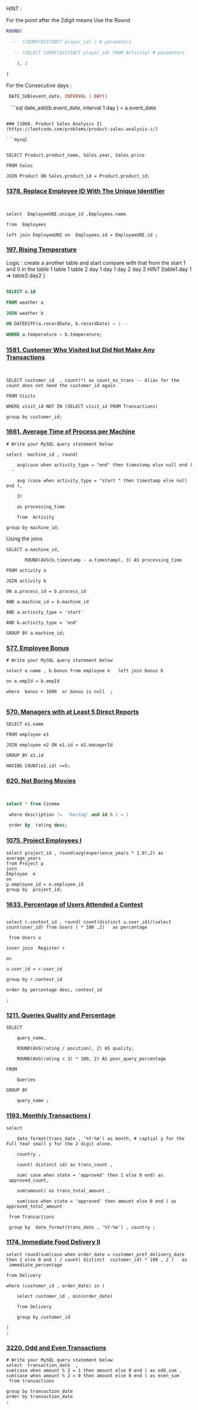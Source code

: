 HINT : 

For the point after the 2digit means Use the Round 

```sql
ROUND(

  --  (COUNT(DISTINCT player_id) / # parameters 

   -- (SELECT COUNT(DISTINCT player_id) FROM Activity) # parameters 

    ), 2

)
```

For the Consecutive days : 

```sql
 DATE_SUB(event_date, INTERVAL 1 DAY))
```
 
 ```sql
 date_add(b.event_date, interval 1 day ) = a.event_date
```

### [1068. Product Sales Analysis I](https://leetcode.com/problems/product-sales-analysis-i/)

```mysql
  

SELECT Product.product_name, Sales.year, Sales.price

FROM Sales

JOIN Product ON Sales.product_id = Product.product_id;

```


### [1378. Replace Employee ID With The Unique Identifier](https://leetcode.com/problems/replace-employee-id-with-the-unique-identifier/)

```mysql


select  EmployeeUNI.unique_id ,Employees.name

from  Employees

left join EmployeeUNI on  Employees.id = EmployeeUNI.id ;
```


### [197. Rising Temperature](https://leetcode.com/problems/rising-temperature/)

Logic :  create a another table and start compare with that from the start 1 and 0 in the table 1 
table 1     table 2 
day 1        day 1 
day 2        day 2 
	*HINT* [table1.day 1 =>  table2.day2 ]
	
	

```sql

SELECT a.id

FROM weather a

JOIN weather b

ON DATEDIFF(a.recordDate, b.recordDate) = 1 --

WHERE a.temperature > b.temperature;
```


### [1581. Customer Who Visited but Did Not Make Any Transactions](https://leetcode.com/problems/customer-who-visited-but-did-not-make-any-transactions/)


```Mysql
  

SELECT customer_id  , count(*) as count_no_trans -- Alias for the count does not need the customer_id again

FROM Visits

WHERE visit_id NOT IN (SELECT visit_id FROM Transactions)

group by customer_id;

```

### [1661. Average Time of Process per Machine](https://leetcode.com/problems/average-time-of-process-per-machine/)

```mysql
# Write your MySQL query statement below

select  machine_id , round(

    avg(case when activity_type = "end" then timestamp else null end )   -

    avg (case when activity_type = "start " then timestamp else null end ),

    3)

    as processing_time

    from  Activity

group by machine_id;
```


Using the  joins 

```mysql 
SELECT a.machine_id,

       ROUND(AVG(b.timestamp - a.timestamp), 3) AS processing_time

FROM activity a

JOIN activity b

ON a.process_id = b.process_id

AND a.machine_id = b.machine_id  

AND a.activity_type = 'start'

AND b.activity_type = 'end'

GROUP BY a.machine_id;

```

### [577. Employee Bonus](https://leetcode.com/problems/employee-bonus/)

```mysql 
# Write your MySQL query statement below

select e.name , b.bonus from employee e   left join bonus b

on e.empId = b.empId

where  bonus < 1000  or bonus is null  ;


```


### [570. Managers with at Least 5 Direct Reports](https://leetcode.com/problems/managers-with-at-least-5-direct-reports/)

```mysql 
SELECT e1.name

FROM employee e1

JOIN employee e2 ON e1.id = e2.managerId

GROUP BY e1.id

HAVING COUNT(e2.id) >=5;
```



### [620. Not Boring Movies](https://leetcode.com/problems/not-boring-movies/)

```sql


select * from Cinema

 where description !=  'boring' and id % 2 = 1

 order by  rating desc;
```


### [1075. Project Employees I](https://leetcode.com/problems/project-employees-i/)


 
```Mysql
select project_id , round(avg(experience_years * 1.0),2) as average_years 
from Project p 
join 
Employee  e 
on 
p.employee_id = e.employee_id
group by  project_id;

```


### [1633. Percentage of Users Attended a Contest](https://leetcode.com/problems/percentage-of-users-attended-a-contest/)

```mysql 

select r.contest_id , round( count(distinct u.user_id)/(select count(user_id) from Users ) * 100 ,2)   as percentage

 from Users u

inner join  Register r

on

u.user_id = r.user_id

group by r.contest_id

order by percentage desc, contest_id 

;
```


### [1211. Queries Quality and Percentage](https://leetcode.com/problems/queries-quality-and-percentage/)


```mysql
SELECT

    query_name,

    ROUND(AVG(rating / position), 2) AS quality,

    ROUND(AVG(rating < 3) * 100, 2) AS poor_query_percentage

FROM

    Queries

GROUP BY

    query_name ; 
```


### [1193. Monthly Transactions I](https://leetcode.com/problems/monthly-transactions-i/)

```mysql 
select

    date_format(trans_date , '%Y-%m') as month, # captial y for the Full Year small y for the 2 digit alone.

    country ,

    count( distinct id) as trans_count ,

    sum( case when state = 'approved' then 1 else 0 end) as  approved_count,

    sum(amount) as trans_total_amount ,

    sum(case when state = 'approved' then amount else 0 end ) as approved_total_amount

 from Transactions

 group by  date_format(trans_date , '%Y-%m') , country ;
```

### [1174. Immediate Food Delivery II](https://leetcode.com/problems/immediate-food-delivery-ii/)


```mysql
select round(sum(case when order_date = customer_pref_delivery_date then 1 else 0 end ) / count( distinct  customer_id) * 100 , 2 )   as  immediate_percentage

from Delivery

where (customer_id , order_date) in (

    select customer_id , min(order_date)

    from Delivery

    group by customer_id

)
;
```


### [3220. Odd and Even Transactions](https://leetcode.com/problems/odd-and-even-transactions/)


```mysql 
# Write your MySQL query statement below
select  transaction_date  , 
sum(case when amount % 2 = 1 then amount else 0 end ) as odd_sum , 
sum(case when amount % 2 = 0 then amount else 0 end ) as even_sum  
 from transactions 

group by transaction_date
order by transaction_date
;


```